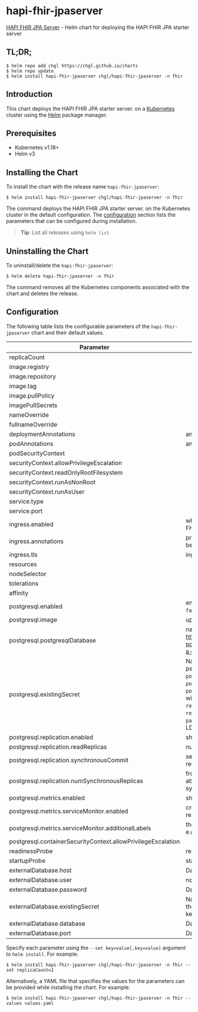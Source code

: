 # hapi-fhir-jpaserver

[HAPI FHIR JPA Server](https://github.com/hapifhir/hapi-fhir-jpaserver-starter) - Helm chart for deploying the HAPI FHIR JPA starter server

## TL;DR;

```console
$ helm repo add chgl https://chgl.github.io/charts
$ helm repo update
$ helm install hapi-fhir-jpaserver chgl/hapi-fhir-jpaserver -n fhir
```

## Introduction

This chart deploys the HAPI FHIR JPA starter server. on a [Kubernetes](http://kubernetes.io) cluster using the [Helm](https://helm.sh) package manager.

## Prerequisites

- Kubernetes v1.18+
- Helm v3

## Installing the Chart

To install the chart with the release name `hapi-fhir-jpaserver`:

```console
$ helm install hapi-fhir-jpaserver chgl/hapi-fhir-jpaserver -n fhir
```

The command deploys the HAPI FHIR JPA starter server. on the Kubernetes cluster in the default configuration. The [configuration](#configuration) section lists the parameters that can be configured during installation.

> **Tip**: List all releases using `helm list`

## Uninstalling the Chart

To uninstall/delete the `hapi-fhir-jpaserver`:

```console
$ helm delete hapi-fhir-jpaserver -n fhir
```

The command removes all the Kubernetes components associated with the chart and deletes the release.

## Configuration

The following table lists the configurable parameters of the `hapi-fhir-jpaserver` chart and their default values.

| Parameter                                                    | Description                                                                                                                                                                                                                                                                                                                                                                                                                                                                | Default                                                                                                        |
| ------------------------------------------------------------ | -------------------------------------------------------------------------------------------------------------------------------------------------------------------------------------------------------------------------------------------------------------------------------------------------------------------------------------------------------------------------------------------------------------------------------------------------------------------------- | -------------------------------------------------------------------------------------------------------------- |
| replicaCount                                                 |                                                                                                                                                                                                                                                                                                                                                                                                                                                                            | `1`                                                                                                            |
| image.registry                                               |                                                                                                                                                                                                                                                                                                                                                                                                                                                                            | `ghcr.io`                                                                                                      |
| image.repository                                             |                                                                                                                                                                                                                                                                                                                                                                                                                                                                            | `chgl/hapi/hapi-fhir-jpaserver-starter`                                                                        |
| image.tag                                                    |                                                                                                                                                                                                                                                                                                                                                                                                                                                                            | `"5.2.0-distroless"`                                                                                           |
| image.pullPolicy                                             |                                                                                                                                                                                                                                                                                                                                                                                                                                                                            | `IfNotPresent`                                                                                                 |
| imagePullSecrets                                             |                                                                                                                                                                                                                                                                                                                                                                                                                                                                            | `[]`                                                                                                           |
| nameOverride                                                 |                                                                                                                                                                                                                                                                                                                                                                                                                                                                            | `""`                                                                                                           |
| fullnameOverride                                             |                                                                                                                                                                                                                                                                                                                                                                                                                                                                            | `""`                                                                                                           |
| deploymentAnnotations                                        | annotations applied to the server deployment                                                                                                                                                                                                                                                                                                                                                                                                                               | `{}`                                                                                                           |
| podAnnotations                                               | annotations applied to the server pod                                                                                                                                                                                                                                                                                                                                                                                                                                      | `{}`                                                                                                           |
| podSecurityContext                                           |                                                                                                                                                                                                                                                                                                                                                                                                                                                                            | `{}`                                                                                                           |
| securityContext.allowPrivilegeEscalation                     |                                                                                                                                                                                                                                                                                                                                                                                                                                                                            | `false`                                                                                                        |
| securityContext.readOnlyRootFilesystem                       |                                                                                                                                                                                                                                                                                                                                                                                                                                                                            | `true`                                                                                                         |
| securityContext.runAsNonRoot                                 |                                                                                                                                                                                                                                                                                                                                                                                                                                                                            | `true`                                                                                                         |
| securityContext.runAsUser                                    |                                                                                                                                                                                                                                                                                                                                                                                                                                                                            | `65532`                                                                                                        |
| service.type                                                 |                                                                                                                                                                                                                                                                                                                                                                                                                                                                            | `ClusterIP`                                                                                                    |
| service.port                                                 |                                                                                                                                                                                                                                                                                                                                                                                                                                                                            | `8080`                                                                                                         |
| ingress.enabled                                              | whether to create an Ingress to expose the FHIR server web interface                                                                                                                                                                                                                                                                                                                                                                                                       | `false`                                                                                                        |
| ingress.annotations                                          | provide any additional annotations which may be required. Evaluated as a template.                                                                                                                                                                                                                                                                                                                                                                                         | `{}`                                                                                                           |
| ingress.tls                                                  | ingress TLS config                                                                                                                                                                                                                                                                                                                                                                                                                                                         | `[]`                                                                                                           |
| resources                                                    |                                                                                                                                                                                                                                                                                                                                                                                                                                                                            | `{}`                                                                                                           |
| nodeSelector                                                 |                                                                                                                                                                                                                                                                                                                                                                                                                                                                            | `{}`                                                                                                           |
| tolerations                                                  |                                                                                                                                                                                                                                                                                                                                                                                                                                                                            | `[]`                                                                                                           |
| affinity                                                     |                                                                                                                                                                                                                                                                                                                                                                                                                                                                            | `{}`                                                                                                           |
| postgresql.enabled                                           | enable an included PostgreSQL DB. if set to `false`, the values under `webApi.db` are used                                                                                                                                                                                                                                                                                                                                                                                 | `true`                                                                                                         |
| postgresql.image                                             | update the default Postgres version to 13.1                                                                                                                                                                                                                                                                                                                                                                                                                                | `{"tag":"13.1.0"}`                                                                                             |
| postgresql.postgresqlDatabase                                | name of the database to create see: <https://github.com/bitnami/bitnami-docker-postgresql/blob/master/README.md#creating-a-database-on-first-run>                                                                                                                                                                                                                                                                                                                          | `"fhir"`                                                                                                       |
| postgresql.existingSecret                                    | Name of existing secret to use for PostgreSQL passwords. The secret has to contain the keys `postgresql-password` which is the password for `postgresqlUsername` when it is different of `postgres`, `postgresql-postgres-password` which will override `postgresqlPassword`, `postgresql-replication-password` which will override `replication.password` and `postgresql-ldap-password` which will be sed to authenticate on LDAP. The value is evaluated as a template. | `""`                                                                                                           |
| postgresql.replication.enabled                               | should be true for production use                                                                                                                                                                                                                                                                                                                                                                                                                                          | `false`                                                                                                        |
| postgresql.replication.readReplicas                          | number of read replicas                                                                                                                                                                                                                                                                                                                                                                                                                                                    | `2`                                                                                                            |
| postgresql.replication.synchronousCommit                     | set synchronous commit mode: on, off, remote_apply, remote_write and local                                                                                                                                                                                                                                                                                                                                                                                                 | `"on"`                                                                                                         |
| postgresql.replication.numSynchronousReplicas                | from the number of `readReplicas` defined above, set the number of those that will have synchronous replication                                                                                                                                                                                                                                                                                                                                                            | `1`                                                                                                            |
| postgresql.metrics.enabled                                   | should also be true for production use                                                                                                                                                                                                                                                                                                                                                                                                                                     | `false`                                                                                                        |
| postgresql.metrics.serviceMonitor.enabled                    | create a Prometheus Operator ServiceMonitor resource                                                                                                                                                                                                                                                                                                                                                                                                                       | `false`                                                                                                        |
| postgresql.metrics.serviceMonitor.additionalLabels           | the labels used for Prometheus autodiscover, e.g. could be `release: prometheus`                                                                                                                                                                                                                                                                                                                                                                                           | `{}`                                                                                                           |
| postgresql.containerSecurityContext.allowPrivilegeEscalation |                                                                                                                                                                                                                                                                                                                                                                                                                                                                            | `false`                                                                                                        |
| readinessProbe                                               | readiness probe                                                                                                                                                                                                                                                                                                                                                                                                                                                            | `{"failureThreshold":5,"initialDelaySeconds":10,"periodSeconds":15,"successThreshold":1,"timeoutSeconds":15}`  |
| startupProbe                                                 | startup probe                                                                                                                                                                                                                                                                                                                                                                                                                                                              | `{"failureThreshold":10,"initialDelaySeconds":60,"periodSeconds":20,"successThreshold":1,"timeoutSeconds":30}` |
| externalDatabase.host                                        | Database host                                                                                                                                                                                                                                                                                                                                                                                                                                                              | `localhost`                                                                                                    |
| externalDatabase.user                                        | non-root Username for FHIR Database                                                                                                                                                                                                                                                                                                                                                                                                                                        | `fhir`                                                                                                         |
| externalDatabase.password                                    | Database password                                                                                                                                                                                                                                                                                                                                                                                                                                                          | `""`                                                                                                           |
| externalDatabase.existingSecret                              | Name of an existing secret resource containing the DB password in a 'postgresql-password' key                                                                                                                                                                                                                                                                                                                                                                              | `""`                                                                                                           |
| externalDatabase.database                                    | Database name                                                                                                                                                                                                                                                                                                                                                                                                                                                              | `fhir`                                                                                                         |
| externalDatabase.port                                        | Database port number                                                                                                                                                                                                                                                                                                                                                                                                                                                       | `5432`                                                                                                         |

Specify each parameter using the `--set key=value[,key=value]` argument to `helm install`. For example:

```console
$ helm install hapi-fhir-jpaserver chgl/hapi-fhir-jpaserver -n fhir --set replicaCount=1
```

Alternatively, a YAML file that specifies the values for the parameters can be provided while
installing the chart. For example:

```console
$ helm install hapi-fhir-jpaserver chgl/hapi-fhir-jpaserver -n fhir --values values.yaml
```
